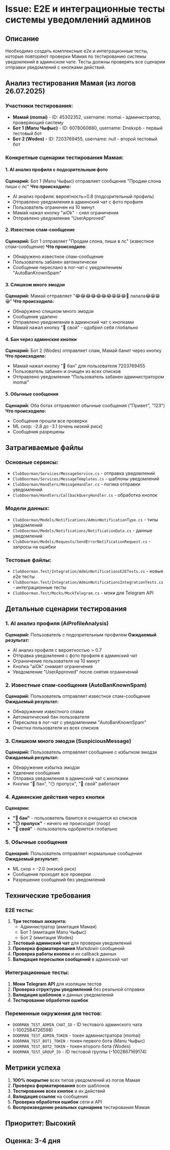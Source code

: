 # Issue: E2E и интеграционные тесты системы уведомлений админов

## Описание
Необходимо создать комплексные e2e и интеграционные тесты, которые повторяют проверки Мамая по тестированию системы уведомлений в админском чате. Тесты должны проверять все сценарии отправки уведомлений с кнопками действий.

## Анализ тестирования Мамая (из логов 26.07.2025)

### Участники тестирования:
- **Мамай (momai)** - ID: 45302352, username: momai - администратор, проверяющий систему
- **Бот 1 (Manu Чыфыс)** - ID: 6078060880, username: Dnekxpb - первый тестовый бот
- **Бот 2 (Wodes)** - ID: 7203769455, username: null - второй тестовый бот

### Конкретные сценарии тестирования Мамая:

#### 1. AI анализ профиля с подозрительным фото
**Сценарий:** Бот 1 (Manu Чыфыс) отправляет сообщение "Продам слона пиши с лс"
**Что происходило:**
- AI анализ профиля: вероятность=0.8 (подозрительный профиль)
- Отправлено уведомление в админский чат с фото профиля
- Пользователь ограничен на 10 минут
- Мамай нажал кнопку "aiOk" - снял ограничения
- Отправлено уведомление "UserApproved"

#### 2. Известное спам-сообщение
**Сценарий:** Бот 1 отправляет "Продам слона, пиши в лс" (известное спам-сообщение)
**Что происходило:**
- Обнаружено известное спам-сообщение
- Пользователь забанен автоматически
- Сообщение переслано в лог-чат с уведомлением "AutoBanKnownSpam"

#### 3. Слишком много эмодзи
**Сценарий:** Мамай отправляет "😂😂😂😂😂😂😂😁😁😂🙈 лалала😂😁😁😁"
**Что происходило:**
- Обнаружено слишком много эмодзи
- Сообщение удалено
- Отправлено уведомление в админский чат с кнопками
- Мамай нажал кнопку "🥰 свой" - одобрил себя глобально

#### 4. Бан через админские кнопки
**Сценарий:** Бот 2 (Wodes) отправляет спам, Мамай банит через кнопку
**Что происходило:**
- Мамай нажал кнопку "🤖 бан" для пользователя 7203769455
- Пользователь забанен и очищен из всех списков
- Отправлено уведомление "Пользователь забанен администратором momai"

#### 5. Обычные сообщения
**Сценарий:** Оба ботах отправляют обычные сообщения ("Привет", "123")
**Что происходило:**
- Сообщения прошли все проверки
- ML скор: -2.8 до -3.1 (очень низкий риск)
- Сообщения разрешены

## Затрагиваемые файлы

### Основные сервисы:
- `ClubDoorman/Services/MessageService.cs` - отправка уведомлений
- `ClubDoorman/Services/MessageTemplates.cs` - шаблоны уведомлений
- `ClubDoorman/Handlers/MessageHandler.cs` - логика отправки уведомлений
- `ClubDoorman/Handlers/CallbackQueryHandler.cs` - обработка кнопок

### Модели данных:
- `ClubDoorman/Models/Notifications/AdminNotificationType.cs` - типы уведомлений
- `ClubDoorman/Models/Notifications/NotificationData.cs` - данные уведомлений
- `ClubDoorman/Models/Requests/SendErrorNotificationRequest.cs` - запросы на ошибки

### Тестовые файлы:
- `ClubDoorman.Test/Integration/AdminNotificationsE2ETests.cs` - новые e2e тесты
- `ClubDoorman.Test/Integration/AdminNotificationsIntegrationTests.cs` - интеграционные тесты
- `ClubDoorman.Test/Mocks/MockTelegram.cs` - моки для Telegram API

## Детальные сценарии тестирования

### 1. AI анализ профиля (AiProfileAnalysis)
**Сценарий:** Пользователь с подозрительным профилем
**Ожидаемый результат:**
- AI анализ профиля с вероятностью > 0.7
- Отправка уведомления с фото профиля в админский чат
- Ограничение пользователя на 10 минут
- Кнопка "aiOk" снимает ограничения
- Уведомление "UserApproved" после снятия ограничений

### 2. Известные спам-сообщения (AutoBanKnownSpam)
**Сценарий:** Пользователь отправляет известное спам-сообщение
**Ожидаемый результат:**
- Обнаружение известного спама
- Автоматический бан пользователя
- Пересылка в лог-чат с уведомлением "AutoBanKnownSpam"
- Очистка пользователя из всех списков

### 3. Слишком много эмодзи (SuspiciousMessage)
**Сценарий:** Пользователь отправляет сообщение с избытком эмодзи
**Ожидаемый результат:**
- Обнаружение избытка эмодзи
- Удаление сообщения
- Отправка уведомления в админский чат с кнопками
- Кнопки "🤖 бан", "😶 пропуск", "🥰 свой" работают

### 4. Админские действия через кнопки
**Сценарии:**
- **"🤖 бан"** - пользователь банится и очищается из списков
- **"😶 пропуск"** - ничего не происходит (noop)
- **"🥰 свой"** - пользователь одобряется глобально

### 5. Обычные сообщения
**Сценарий:** Пользователь отправляет нормальные сообщения
**Ожидаемый результат:**
- ML скор < -2.0 (низкий риск)
- Сообщения проходят все проверки
- Разрешение сообщений без уведомлений

## Технические требования

### E2E тесты:
1. **Три тестовых аккаунта:**
   - Администратор (имитация Мамая)
   - Бот 1 (имитация Manu Чыфыс)
   - Бот 2 (имитация Wodes)
2. **Тестовый админский чат** для проверки уведомлений
3. **Проверка форматирования** Markdown сообщений
4. **Проверка работы кнопок** и их callback данных
5. **Валидация пересылки сообщений** в админский чат

### Интеграционные тесты:
1. **Моки Telegram API** для изоляции тестов
2. **Проверка структуры уведомлений** без реальной отправки
3. **Валидация шаблонов** и данных уведомлений
4. **Тестирование обработки ошибок**

### Переменные окружения для тестов:
- `DOORMAN_TEST_ADMIN_CHAT_ID` - ID тестового админского чата (-1002584726598)
- `DOORMAN_TEST_ADMIN_TOKEN` - токен администратора (momai)
- `DOORMAN_TEST_BOT1_TOKEN` - токен первого бота (Manu Чыфыс)
- `DOORMAN_TEST_BOT2_TOKEN` - токен второго бота (Wodes)
- `DOORMAN_TEST_GROUP_ID` - ID тестовой группы (-1002867169174)

## Метрики успеха
1. **100% покрытие** всех типов уведомлений из логов Мамая
2. **Проверка форматирования** всех шаблонов
3. **Тестирование всех кнопок** и их действий
4. **Валидация ссылок** на сообщения
5. **Проверка обработки ошибок** сети и API
6. **Воспроизведение реальных сценариев** тестирования Мамая

## Приоритет: Высокий
## Оценка: 3-4 дня 